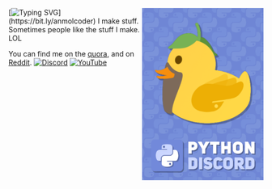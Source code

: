 <a href="https://pythondiscord.com"><img width="240" align="right" src="https://github.com/lemonsaurus/lemonsaurus/blob/main/ducky.png?raw=true"></a>

[![Typing SVG](https://readme-typing-svg.herokuapp.com?font=roboto&color=%23F7C51D&size=18&vCenter=true&height=16&lines=Hi+there%2C+I'm+Anmol.;Hi+there%2C+I'm+Anmol+Nambiar%C3%B8y.;Hi+there%2C+you+can+call+me+Anm0lc0der.;Hi+there%2C+I'm+a+content+creator.;Hi+there%2C+I'm+a+software+engineer.;Hi+there%2C+I'm+a+musician.)](https://bit.ly/anmolcoder)
I make stuff. Sometimes people like the stuff I make. LOL



You can find me on the [quora](https://www.quora.com/profile/Anm0lc0der), and on [Reddit](https://www.reddit.com/user/Appu100). 
[![Discord](https://img.shields.io/badge/Discord-%237289DA.svg?&style=for-the-badge&logo=discord&logoColor=white)](https://discord.gg/Kx3XASSqXK)
[![YouTube](https://img.shields.io/badge/YouTube-%23FF0000.svg?&style=for-the-badge&logo=youtube&logoColor=white)](https://www.youtube.com/channel/UCxutoky3QoWe5yKy9T0O-0g)
